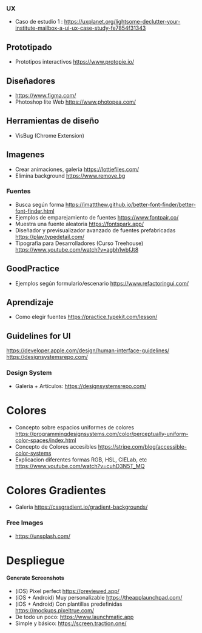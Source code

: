 ### UX 
- Caso de estudio 1 : https://uxplanet.org/lightsome-declutter-your-institute-mailbox-a-ui-ux-case-study-fe7854f31343

## Prototipado

- Prototipos interactivos https://www.protopie.io/


## Diseñadores

- https://www.figma.com/
- Photoshop lite Web https://www.photopea.com/


## Herramientas de diseño
- VisBug (Chrome Extension)

## Imagenes
- Crear animaciones, galeria  https://lottiefiles.com/
- Elimina background https://www.remove.bg

### Fuentes
- Busca según forma https://jmattthew.github.io/better-font-finder/better-font-finder.html
- Ejemplos de emparejamiento de fuentes https://www.fontpair.co/
- Muestra una fuente aleatoria https://fontspark.app/
- Diseñador y previsualizador avanzado de fuentes prefabricadas https://play.typedetail.com/
- Tipografía para Desarrolladores (Curso Treehouse) https://www.youtube.com/watch?v=agbh1wbfJt8
## GoodPractice

- Ejemplos según formulario/escenario https://www.refactoringui.com/


## Aprendizaje
- Como elegir fuentes https://practice.typekit.com/lesson/

## Guidelines for UI
https://developer.apple.com/design/human-interface-guidelines/
https://designsystemsrepo.com/


### Design System
- Galeria + Artículos: https://designsystemsrepo.com/


# Colores

- Concepto sobre espacios uniformes de colores https://programmingdesignsystems.com/color/perceptually-uniform-color-spaces/index.html
- Concepto de Colores accesibles https://stripe.com/blog/accessible-color-systems
- Explicacion diferentes formas RGB, HSL, CIELab, etc https://www.youtube.com/watch?v=cuhD3N5T_MQ

# Colores Gradientes
- Galeria https://cssgradient.io/gradient-backgrounds/

### Free Images
- https://unsplash.com/

# Despliegue

#### Generate Screenshots 
- (iOS) Pixel perfect https://previewed.app/
- (iOS + Android) Muy personalizable  https://theapplaunchpad.com/
- (iOS + Android) Con plantillas predefinidas  https://mockups.pixeltrue.com/
- De todo un poco: https://www.launchmatic.app
- Simple y básico: https://screen.traction.one/

